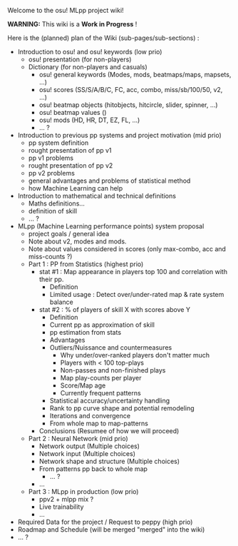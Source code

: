 Welcome to the osu! MLpp project wiki!

**WARNING:** This wiki is a **Work in Progress** !

Here is the (planned) plan of the Wiki (sub-pages/sub-sections) :

- Introduction to osu! and osu! keywords (low prio)
    - osu! presentation (for non-players)
    - Dictionary (for non-players and casuals)
        - osu! general keywords (Modes, mods, beatmaps/maps, mapsets, ...)
        - osu! scores (SS/S/A/B/C, FC, acc, combo, miss/sb/100/50, v2, ...)
        - osu! beatmap objects (hitobjects, hitcircle, slider, spinner, ...)
        - osu! beatmap values ()
        - osu! mods (HD, HR, DT, EZ, FL, ...)
        - ... ?
- Introduction to previous pp systems and project motivation (mid prio)
    - pp system definition
    - rought presentation of pp v1
    - pp v1 problems
    - rought presentation of pp v2
    - pp v2 problems
    - general advantages and problems of statistical method
    - how Machine Learning can help
- Introduction to mathematical and technical definitions
    - Maths definitions...
    - definition of skill
    - ... ?
- MLpp (Machine Learning performance points) system proposal
    - project goals / general idea
    - Note about v2, modes and mods.
    - Note about values considered in scores (only max-combo, acc and miss-counts ?)
    - Part 1 : PP from Statistics (highest prio)
        - stat #1 : Map appearance in players top 100 and correlation with their pp.
            - Definition
            - Limited usage : Detect over/under-rated map & rate system balance
        - stat #2 : % of players of skill X with scores above Y
            - Definition
            - Current pp as approximation of skill
            - pp estimation from stats
            - Advantages
            - Outliers/Nuissance and countermeasures
                - Why under/over-ranked players don't matter much
                - Players with < 100 top-plays
                - Non-passes and non-finished plays
                - Map play-counts per player
                - Score/Map age
                - Currently frequent patterns
            - Statistical accuracy/uncertainty handling
            - Rank to pp curve shape and potential remodeling
            - Iterations and convergence
            - From whole map to map-patterns
        - Conclusions (Resumee of how we will proceed)
    - Part 2 : Neural Network (mid prio)
        - Network output (Multiple choices)
        - Network input (Multiple choices)
        - Network shape and structure (Multiple choices)
        - From patterns pp back to whole map
            - ... ?
        - ...
    - Part 3 : MLpp in production (low prio)
        - ppv2 + mlpp mix ?
        - Live trainability
        - ...
- Required Data for the project / Request to peppy (high prio)
- Roadmap and Schedule (will be merged "merged" into the wiki)
- ... ?
